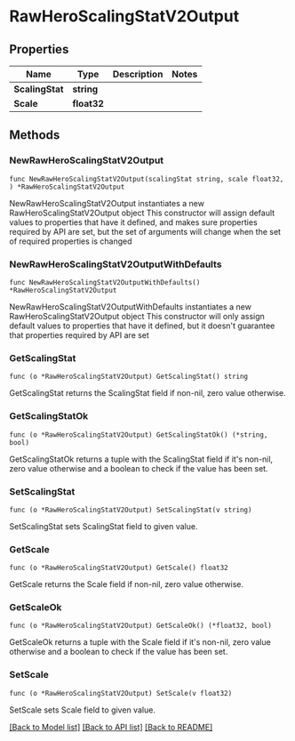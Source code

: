 # RawHeroScalingStatV2Output

## Properties

Name | Type | Description | Notes
------------ | ------------- | ------------- | -------------
**ScalingStat** | **string** |  | 
**Scale** | **float32** |  | 

## Methods

### NewRawHeroScalingStatV2Output

`func NewRawHeroScalingStatV2Output(scalingStat string, scale float32, ) *RawHeroScalingStatV2Output`

NewRawHeroScalingStatV2Output instantiates a new RawHeroScalingStatV2Output object
This constructor will assign default values to properties that have it defined,
and makes sure properties required by API are set, but the set of arguments
will change when the set of required properties is changed

### NewRawHeroScalingStatV2OutputWithDefaults

`func NewRawHeroScalingStatV2OutputWithDefaults() *RawHeroScalingStatV2Output`

NewRawHeroScalingStatV2OutputWithDefaults instantiates a new RawHeroScalingStatV2Output object
This constructor will only assign default values to properties that have it defined,
but it doesn't guarantee that properties required by API are set

### GetScalingStat

`func (o *RawHeroScalingStatV2Output) GetScalingStat() string`

GetScalingStat returns the ScalingStat field if non-nil, zero value otherwise.

### GetScalingStatOk

`func (o *RawHeroScalingStatV2Output) GetScalingStatOk() (*string, bool)`

GetScalingStatOk returns a tuple with the ScalingStat field if it's non-nil, zero value otherwise
and a boolean to check if the value has been set.

### SetScalingStat

`func (o *RawHeroScalingStatV2Output) SetScalingStat(v string)`

SetScalingStat sets ScalingStat field to given value.


### GetScale

`func (o *RawHeroScalingStatV2Output) GetScale() float32`

GetScale returns the Scale field if non-nil, zero value otherwise.

### GetScaleOk

`func (o *RawHeroScalingStatV2Output) GetScaleOk() (*float32, bool)`

GetScaleOk returns a tuple with the Scale field if it's non-nil, zero value otherwise
and a boolean to check if the value has been set.

### SetScale

`func (o *RawHeroScalingStatV2Output) SetScale(v float32)`

SetScale sets Scale field to given value.



[[Back to Model list]](../README.md#documentation-for-models) [[Back to API list]](../README.md#documentation-for-api-endpoints) [[Back to README]](../README.md)


